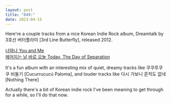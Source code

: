 ```yaml
---
layout: post
title: "849:"
date: 2023-04-15
---
```


Here're a couple tracks from a nice Korean Indie Rock album, Dreamtalk by 3호선 버터플라이 \[3rd Line Butterfly\], released 2012\.

[너와나 You and Me](https://youtu.be/cKFGCsUIzFI)  
[헤어지는 날 바로 오늘 Today, The Day of Separation](https://youtu.be/DlQvaV2B7VI)

It's a fun album with an interesting mix of quiet, dreamy tracks like 쿠쿠루쿠쿠 비둘기 \[Cucurrucucú Paloma\], and louder tracks like 다시 가보니 흔적도 없네 \[Nothing There\]

Actually there's a bit of Korean indie rock I've been meaning to get through for a while, so I'll do that now.
